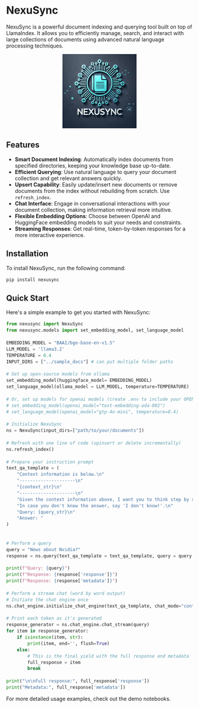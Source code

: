 # NexuSync

NexuSync is a powerful document indexing and querying tool built on top of LlamaIndex. It allows you to efficiently manage, search, and interact with large collections of documents using advanced natural language processing techniques.

<p align="center">
  <img src="https://raw.githubusercontent.com/Zakk-Yang/nexusync/main/assets/nexusync_logo.png" alt="NexuSync Logo" width="200"/>
</p>

## Features

- **Smart Document Indexing**: Automatically index documents from specified directories, keeping your knowledge base up-to-date.
- **Efficient Querying**: Use natural language to query your document collection and get relevant answers quickly.
- **Upsert Capability**: Easily update/insert new documents or remove documents from the index without rebuilding from scratch. Use `refresh_index`.
- **Chat Interface**: Engage in conversational interactions with your document collection, making information retrieval more intuitive.
- **Flexible Embedding Options**: Choose between OpenAI and HuggingFace embedding models to suit your needs and constraints.
- **Streaming Responses**: Get real-time, token-by-token responses for a more interactive experience.

## Installation

To install NexuSync, run the following command:

```bash
pip install nexusync
```

## Quick Start

Here's a simple example to get you started with NexuSync:

```python
from nexusync import NexuSync
from nexusync.models import set_embedding_model, set_language_model

EMBEDDING_MODEL = "BAAI/bge-base-en-v1.5"
LLM_MODEL = 'llama3.2'
TEMPERATURE = 0.4
INPUT_DIRS = ["../sample_docs"] # can put multiple folder paths

# Set up open-source models from ollama
set_embedding_model(huggingface_model= EMBEDDING_MODEL) 
set_language_model(ollama_model = LLM_MODEL, temperature=TEMPERATURE)

# Or, set up models for openai models (create .env to include your OPENAI_API_KEY)
# set_embedding_model(openai_model="text-embedding-ada-002")
# set_language_model(openai_model="gtp-4o-mini", temperature=0.4)

# Initialize NexuSync
ns = NexuSync(input_dirs=["path/to/your/documents"])

# Refresh with one line of code (upinsert or delete incrementally)
ns.refresh_index()

# Prepare your instruction prompt
text_qa_template = (
    "Context information is below.\n"
    "---------------------\n"
    "{context_str}\n"
    "---------------------\n"
    "Given the context information above, I want you to think step by step to answer the query in a crisp manner. "
    "In case you don't know the answer, say 'I don't know!'.\n"
    "Query: {query_str}\n"
    "Answer: "
)


# Perform a query
query = "News about Nvidia?"
response = ns.query(text_qa_template = text_qa_template, query = query )

print(f"Query: {query}")
print(f"Response: {response['response']}")
print(f"Response: {response['metadata']}")

# Perform a stream chat (word by word output)
# Initiate the chat engine once
ns.chat_engine.initialize_chat_engine(text_qa_template, chat_mode="context")

# Print each token as it's generated
response_generator = ns.chat_engine.chat_stream(query)
for item in response_generator:
    if isinstance(item, str):
        print(item, end='', flush=True)
    else:
        # This is the final yield with the full response and metadata
        full_response = item
        break

print("\n\nFull response:", full_response['response'])
print("Metadata:", full_response['metadata'])
```

For more detailed usage examples, check out the demo notebooks.

